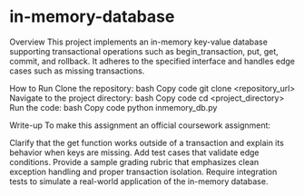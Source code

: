 # in-memory-database
Overview
This project implements an in-memory key-value database supporting transactional operations such as begin_transaction, put, get, commit, and rollback. It adheres to the specified interface and handles edge cases such as missing transactions.

How to Run
Clone the repository:
bash
Copy code
git clone <repository_url>
Navigate to the project directory:
bash
Copy code
cd <project_directory>
Run the code:
bash
Copy code
python inmemory_db.py

Write-up
To make this assignment an official coursework assignment:

Clarify that the get function works outside of a transaction and explain its behavior when keys are missing.
Add test cases that validate edge conditions.
Provide a sample grading rubric that emphasizes clean exception handling and proper transaction isolation.
Require integration tests to simulate a real-world application of the in-memory database.
